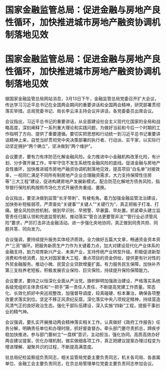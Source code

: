 # 国家金融监管总局：促进金融与房地产良性循环，加快推进城市房地产融资协调机制落地见效

# 国家金融监管总局：促进金融与房地产良性循环，加快推进城市房地产融资协调机制落地见效

据国家金融监管总局网站消息，3月13日下午，金融监管总局党委召开扩大会议，传达学习习近平总书记在全国两会期间的重要讲话和全国两会精神，研究部署贯彻落实举措。总局党委书记、局长李云泽主持会议并讲话，各党委委员出席会议。

会议指出，习近平总书记的重要讲话，从全面建设社会主义现代化国家的全局和战略高度，深刻阐释了一系列重大理论和实践问题，为做好当前和今后一个时期的工作指明了方向、提供了重要遵循。要切实把思想和行动统一到习近平总书记重要讲话精神上来，自觉当好贯彻党中央决策部署的执行者、行动派、实干家，以实际行动坚定拥护“两个确立”，坚决做到“两个维护”。

会议要求，要有力有序防范化解金融风险。全力推进中小金融机构改革化险，有计划、分步骤开展工作，牢牢守住不发生系统性金融风险的底线。促进金融与房地产良性循环，加快推进城市房地产融资协调机制落地见效，提高项目“白名单”对接效率，一视同仁满足不同所有制房地产企业合理融资需求，大力支持保障性住房等“三大工程”建设，促进构建房地产发展新模式。配合防范化解地方债务风险，指导银行保险机构按照市场化方式开展债务重组、置换。

会议指出，要坚决做到监管“长牙带刺”、有棱有角。着力加强金融监管法治建设，加快弥补短板弱项，严肃查处“关键事”“关键人”“关键行为”，真正把板子打准、打痛。健全风险防控机制，做到早识别、早预警、早暴露、早处置。抓紧牵头建立监管责任归属认领和兜底监管机制，推动落实“管合法更要管非法”“管行业必须管风险”要求，严厉打击非法金融活动。进一步强化央地协同，真正做到同责共担、同题共答、同向发力。

会议强调，要持续提升服务实体经济质效。全力做好五篇大文章，畅通资金资本资产“三资”循环。把服务新质生产力作为关键着力点，加大对建设现代化产业体系的金融支持，助力培育新兴产业、未来产业，支持传统产业转型升级。积极促进新型消费和传统消费，加大对国家重大工程、重点项目的资金供给，提供更有针对性的外贸金融服务。推动小微、民营企业贷款增量扩面。有力服务民生保障，加快补齐第三支柱养老短板，积极发展农业保险、巨灾保险，持续提升保险保障能力。

会议要求，要持之以恒深化全面从严治党。旗帜鲜明加强政治建设，严格落实系统各级党组织主体责任和“一把手”第一责任人责任，不断提高党建工作质量。常态化、长效化抓好中央巡视整改，加强督导调度，较真碰硬、标本兼治，确保各项整改要求落实到位。坚定不移正风肃纪反腐，深化落实中央八项规定精神，持续营造风清气正的良好政治生态。强化干部队伍建设，深入实施“四新”工程，提振干事创业的精气神。

会议强调，要扎实开展推动两会精神落实相关工作。认真做好《政府工作报告》任务分解，明确责任单位和办理时限，抓好督查督办。牵头部门要尽责抓总，蹄疾步稳加快推进。参与部门要树立“一盘棋”意识，主动担当，强化协同。高质高效办好两会建议提案，优化办理机制，做实做细各项工作，真正把建议提案办理过程变为增进理解、凝聚共识的过程，不断提高满意度。

驻总局纪检监察组负责同志，相关监管局党委主要负责同志，机关各司局、各直属单位、金融工会主要负责同志，在京总局管理单位党委主要负责同志参加会议。

